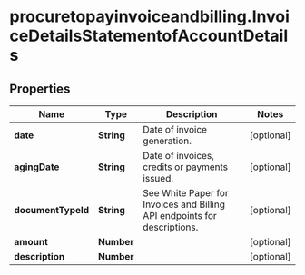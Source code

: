 # procuretopayinvoiceandbilling.InvoiceDetailsStatementofAccountDetails

## Properties

Name | Type | Description | Notes
------------ | ------------- | ------------- | -------------
**date** | **String** | Date of invoice generation. | [optional] 
**agingDate** | **String** | Date of invoices, credits or payments issued. | [optional] 
**documentTypeId** | **String** | See White Paper for Invoices and Billing API endpoints for descriptions. | [optional] 
**amount** | **Number** |  | [optional] 
**description** | **Number** |  | [optional] 


